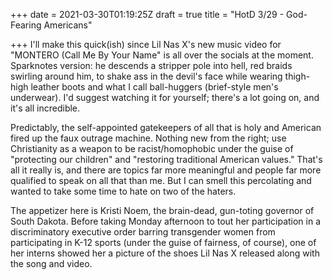 +++
date = 2021-03-30T01:19:25Z
draft = true
title = "HotD 3/29 - God-Fearing Americans"

+++
I'll make this quick(ish) since Lil Nas X's new music video for "MONTERO (Call Me By Your Name" is all over the socials at the moment. Sparknotes version: he descends a stripper pole into hell, red braids swirling around him, to shake ass in the devil's face while wearing thigh-high leather boots and what I call ball-huggers (brief-style men's underwear). I'd suggest watching it for yourself; there's a lot going on, and it's all incredible. 

Predictably, the self-appointed gatekeepers of all that is holy and American fired up the faux outrage machine. Nothing new from the right; use Christianity as a weapon to be racist/homophobic under the guise of "protecting our children" and "restoring traditional American values." That's all it really is, and there are topics far more meaningful and people far more qualified to speak on all that than me. But I can smell this percolating and wanted to take some time to hate on two of the haters. 

The appetizer here is Kristi Noem, the brain-dead, gun-toting governor of South Dakota. Before taking Monday afternoon to tout her participation in a discriminatory executive order barring transgender women from participating in K-12 sports (under the guise of fairness, of course), one of her interns showed her a picture of the shoes Lil Nas X released along with the song and video. 